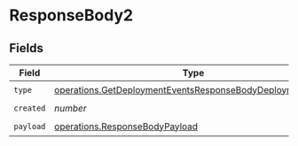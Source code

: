 # ResponseBody2


## Fields

| Field                                                                                                                                  | Type                                                                                                                                   | Required                                                                                                                               | Description                                                                                                                            |
| -------------------------------------------------------------------------------------------------------------------------------------- | -------------------------------------------------------------------------------------------------------------------------------------- | -------------------------------------------------------------------------------------------------------------------------------------- | -------------------------------------------------------------------------------------------------------------------------------------- |
| `type`                                                                                                                                 | [operations.GetDeploymentEventsResponseBodyDeploymentsType](../../models/operations/getdeploymenteventsresponsebodydeploymentstype.md) | :heavy_check_mark:                                                                                                                     | N/A                                                                                                                                    |
| `created`                                                                                                                              | *number*                                                                                                                               | :heavy_check_mark:                                                                                                                     | N/A                                                                                                                                    |
| `payload`                                                                                                                              | [operations.ResponseBodyPayload](../../models/operations/responsebodypayload.md)                                                       | :heavy_check_mark:                                                                                                                     | N/A                                                                                                                                    |